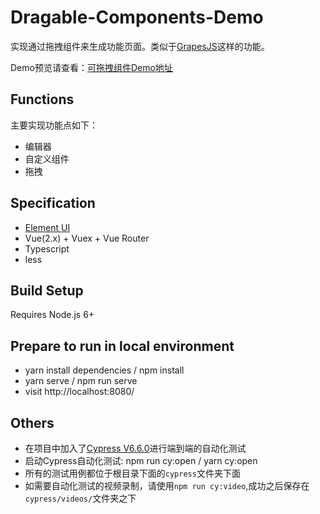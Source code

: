 # Dragable-Components-Demo

实现通过拖拽组件来生成功能页面。类似于[GrapesJS](https://grapesjs.com/)这样的功能。

Demo预览请查看：[可拖拽组件Demo地址](https://jchappytime.github.io/Dragable-Component-Demo/index)

## Functions

主要实现功能点如下：

- 编辑器
- 自定义组件
- 拖拽

## Specification

- [Element UI](https://element.eleme.io/#/zh-CN)
- Vue(2.x) + Vuex + Vue Router
- Typescript
- less

## Build Setup

Requires Node.js 6+

## Prepare to run in local environment

- yarn install dependencies / npm install
- yarn serve / npm run serve
- visit http://localhost:8080/

## Others

- 在项目中加入了[Cypress V6.6.0](https://www.cypress.io/)进行端到端的自动化测试
- 启动Cypress自动化测试: npm run cy:open / yarn cy:open
- 所有的测试用例都位于根目录下面的<code>cypress</code>文件夹下面
- 如需要自动化测试的视频录制，请使用`npm run cy:video`,成功之后保存在`cypress/videos/`文件夹之下
